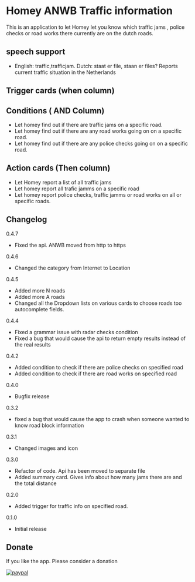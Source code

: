 # Homey ANWB Traffic information

This is an application to let Homey let you know which traffic jams , police checks or road works there currently are on
the dutch roads.

## speech support

- English: traffic,trafficjam. Dutch:   staat er file, staan er files?
    Reports current traffic situation in the Netherlands

## Trigger cards (when column)

## Conditions ( AND Column)

- Let homey find out if there are traffic jams on a specific road.
- Let homey find out if there are any road works going on on a specific road.
- Let homey find out if there are any police checks going on on a specific road. 

## Action cards (Then column)

- Let Homey report a list of all traffic jams
- Let homey report all trafic jamms on a specific road
- Let homey report police checks, traffic jamms or road works on all or specific roads.

## Changelog

0.4.7
* Fixed the api. ANWB moved from http to https

0.4.6

* Changed the category from Internet to Location

0.4.5
* Added more N roads
* Added more A roads
* Changed all the Dropdown lists on various cards to choose roads too autocomplete fields.

0.4.4
* Fixed a grammar issue with radar checks condition
* Fixed a bug that would cause the api to return empty results instead of the real results

0.4.2
* Added condition to check if there are police checks on specified road
* Added condition to check if there are road works on specified road

0.4.0
* Bugfix release

0.3.2
* fixed a bug that would cause the app to crash when someone wanted to know road block information 

0.3.1
* Changed images and icon

0.3.0
* Refactor of code. Api has been moved to separate file
* Added summary card. Gives info about how many jams there are and the total distance

0.2.0
* Added trigger for traffic info on specified road.

0.1.0 
* Initial release

## Donate

If you like the app. Please consider a donation

[![paypal](https://www.paypal.com/en_US/i/btn/btn_donateCC_LG.gif)](https://www.paypal.com/cgi-bin/webscr?cmd=_s-xclick&hosted_button_id=Q67ZKATD9QVLY)